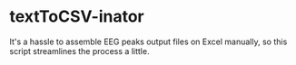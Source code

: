# textToCSV-inator
It's a hassle to assemble EEG peaks output files on Excel manually, so this script streamlines the process a little.
